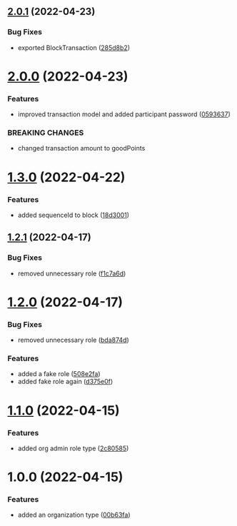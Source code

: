 ## [2.0.1](https://github.com/xilution/todd-coin-types/compare/v2.0.0...v2.0.1) (2022-04-23)


### Bug Fixes

* exported BlockTransaction ([285d8b2](https://github.com/xilution/todd-coin-types/commit/285d8b2e7db66970ec3dc35c1b922ddf6c70fe74))

# [2.0.0](https://github.com/xilution/todd-coin-types/compare/v1.3.0...v2.0.0) (2022-04-23)


### Features

* improved transaction model and added participant password ([0593637](https://github.com/xilution/todd-coin-types/commit/0593637a448c899431bbea7e2a1b24c026d0c3fe))


### BREAKING CHANGES

* changed transaction amount to goodPoints

# [1.3.0](https://github.com/xilution/todd-coin-types/compare/v1.2.1...v1.3.0) (2022-04-22)


### Features

* added sequenceId to block ([18d3001](https://github.com/xilution/todd-coin-types/commit/18d30018488bb96465435c76f76d6c158d20536a))

## [1.2.1](https://github.com/xilution/todd-coin-types/compare/v1.2.0...v1.2.1) (2022-04-17)


### Bug Fixes

* removed unnecessary role ([f1c7a6d](https://github.com/xilution/todd-coin-types/commit/f1c7a6dc95a44cc676cb2ec9015107180127f7d1))

# [1.2.0](https://github.com/xilution/todd-coin-types/compare/v1.1.0...v1.2.0) (2022-04-17)


### Bug Fixes

* removed unnecessary role ([bda874d](https://github.com/xilution/todd-coin-types/commit/bda874d671552be70ea3ac800220ed93730ce021))


### Features

* added a fake role ([508e2fa](https://github.com/xilution/todd-coin-types/commit/508e2fa1116b7df42563652abd034f6496b9157e))
* added fake role again ([d375e0f](https://github.com/xilution/todd-coin-types/commit/d375e0f14e74432bf01524ed8f0087d3fa2ac537))

# [1.1.0](https://github.com/xilution/todd-coin-types/compare/v1.0.0...v1.1.0) (2022-04-15)


### Features

* added org admin role type ([2c80585](https://github.com/xilution/todd-coin-types/commit/2c8058534dc22134fde474d1d34c4a55f9537e0f))

# 1.0.0 (2022-04-15)


### Features

* added an organization type ([00b63fa](https://github.com/xilution/todd-coin-types/commit/00b63fa060dc65111421d0680674779412625dc8))
